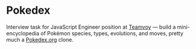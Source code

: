 # Pokedex
Interview task for JavaScript Engineer position at [Teamvoy](http://teamvoy.com/) — build a mini-encyclopedia of Pokémon species, types, evolutions, and moves, pretty much a [Pokedex.org](https://www.pokedex.org/) clone.
